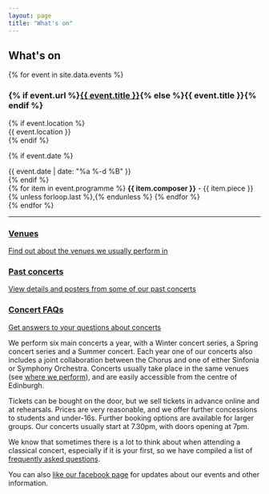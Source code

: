 ```yaml
---
layout: page
title: "What's on"
---
```


## What's on

<div class="whats-on-events">
{% for event in site.data.events %}
<div class="whats-on-event">
  <h3>
    {% if event.url %}<a href="{{ event.url }}">{{ event.title }}</a>{% else %}{{ event.title }}{% endif %}
  </h3>
  {% if event.location %}
  <div class="event-location">
    {{ event.location }}
  </div>
  {% endif %}

  {% if event.date %}
  <div class="event-date">
    {{ event.date | date: "%a %-d %B" }}
  </div>
  {% endif %}

  <div class="event-programme">
  {% for item in event.programme %}
    <wbr><strong>{{ item.composer }}</strong> - {{ item.piece }}{% unless forloop.last %},{% endunless %}
  {% endfor %}
  </div>
</div>
{% endfor %}
</div>

<hr>

<div class="image-link-tiles tiles-3 clearfix">
  <a class="tile tile-venues" href="/venues/">
    <div class="caption">
      <h3>Venues</h3>
      <p>Find out about the venues we usually perform in</p>
    </div>
  </a>

  <a class="tile tile-past-concerts" href="/about-us/history/past-concerts/">
    <div class="caption">
      <h3>Past concerts</h3>
      <p>View details and posters from some of our past concerts</p>
    </div>
  </a>

  <a class="tile tile-concert-faqs" href="/concert-faqs/">
    <div class="caption">
      <h3>Concert FAQs</h3>
      <p>Get answers to your questions about concerts</p>
    </div>
  </a>
</div>

We perform six main concerts a year, with a Winter concert series, a Spring
concert series and a Summer concert. Each year one of our concerts also
includes a joint collaboration between the Chorus and one of either Sinfonia or
Symphony Orchestra. Concerts usually take place in the same venues (see [where
we perform](/venues/)), and are easily accessible from the centre of Edinburgh.

Tickets can be bought on the door, but we sell tickets in advance online and at
rehearsals. Prices are very reasonable, and we offer further concessions to
students and under-16s. Further booking options are available for larger
groups. Our concerts usually start at 7.30pm, with doors opening at 7pm.

We know that sometimes there is a lot to think about when attending a classical
concert, especially if it is your first, so we have compiled a list of
[frequently asked questions](/concert-faqs/).

You can also [like our facebook page](https://www.facebook.com/ed.music.society) for updates about our events and other information.
